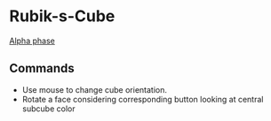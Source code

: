 # Rubik-s-Cube

[Alpha phase](https://alessandropaglialunga1997.github.io/Rubik-s-Cube/)

## Commands
- Use mouse to change cube orientation. 
- Rotate a face considering corresponding button looking at central subcube color
